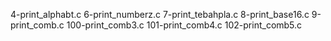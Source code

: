4-print_alphabt.c
6-print_numberz.c
7-print_tebahpla.c
8-print_base16.c
9-print_comb.c
100-print_comb3.c
101-print_comb4.c
102-print_comb5.c
